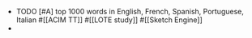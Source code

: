 - TODO [#A] top 1000 words in English, French, Spanish, Portuguese, Italian #[[ACIM TT]] #[[LOTE study]] #[[Sketch Engine]]
-
